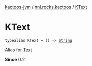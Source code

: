 [kactoos-jvm](../index.md) / [nnl.rocks.kactoos](index.md) / [KText](./-k-text.md)

# KText

`typealias KText = () -> `[`String`](https://kotlinlang.org/api/latest/jvm/stdlib/kotlin/-string/index.html)

Alias for [Text](-text/index.md)

**Since**
0.2

